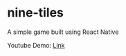 # nine-tiles

A simple game built using React Native

Youtube Demo: [Link](https://youtu.be/WYJR0E6waII)

